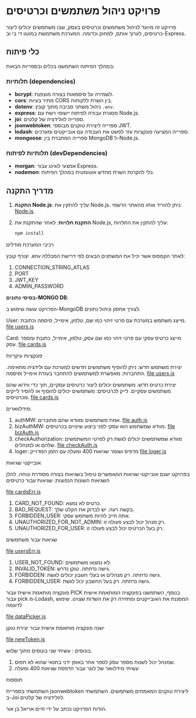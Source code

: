 # פרויקט ניהול משתמשים וכרטיסים

פרויקט זה מיועד לניהול משתמשים וכרטיסים בעסק, שבו משתמשים יכולים ליצור כרטיסים, לערוך אותם, למחוק וכדומה. המערכת משתמשת במונגו די בי וב-Express.

## כלי פיתוח

במהלך הפיתוח השתמשנו בכלים ובספריות הבאות:

### תלותיות (dependencies)

- **bcrypt**: לשמירה על סיסמאות בצורה מוצפנת.
- **cors**: מתיר בעיות CORS בין השרת ללקוחות.
- **dotenv**: ניהול משתני סביבה מתוך קובץ `.env`.
- **express**: מסגרת עבודה לפיתוח יישומי רשת עם Node.js.
- **joi**: ספרייה לוולידציה של קלטים.
- **jsonwebtoken**: ספרייה ליצירת טוקנים מבוססי JWT.
- **lodash**: ספרייה המציעה פונקציות עזר לפשט את העבודה עם אובייקטים ומערכים.
- **mongoose**: ספרייה המחברת בין MongoDB ל-Node.js.

### תלותיות לפיתוח (devDependencies)

- **morgan**: אמצעי לוגינג עבור Express.
- **nodemon**: כלי להקרנת השרת מחדש אוטומטית במהלך הפיתוח.

## מדריך התקנה

1. **התקנת Node.js**:
   עליך להתקין את Node.js. ניתן להוריד אותו מהאתר הרשמי: [Node.js](https://nodejs.org/).

2. **התקנת תלויות**:
   לאחר שהתקנת את Node.js, עליך להתקין את התלויות:
   ```bash
   npm install
   ```

רכיבי המערכת
מודלים

יצורף קובץ .env לאתר הקמפוס אשר יכיל את המשתנים הבאים לפי דרישת המכללה:

1. CONNECTION_STRING_ATLAS
2. PORT
3. JWT_KEY
4. ADMIN_PASSWORD

**בסיסי נתונים-MONGO DB**:

הפרויקט עושה שימוש ב-MongoDB לצורך אחסון וניהול נתונים.


User: מייצג משתמש במערכת עם פרטי זיהוי כמו שם, טלפון, אימייל, סיסמה וכתובת. [file users.js](models/users.js)

Card: מייצג כרטיס עסקי עם פרטי זיהוי כמו שם עסק, טלפון, אימייל, כתובת ומספר עסק. [file cards.js](models/cards.js)

פונקציות עיקריות

יצירת משתמש חדש: ניתן להוסיף משתמשים חדשים למערכת עם ולידציה מתאימה.
התחברות: מאפשרת למשתמשים להתחבר בעזרת אימייל וסיסמה.
[file users.js](routers/users.js)

יצירת כרטיס חדש: משתמשים יכולים ליצור כרטיסים עסקיים, תוך כדי ווידוא שהם משתמשים עסקיים.
לייק לכרטיסים: משתמשים יכולים להוסיף או להסיר לייקים מכרטיסים.
[file cards.js](routers/cards.js)

מידלווארים:

1. authMW: אמת משתמשים ומוודא שהם מחוברים. [file auth.js](middleware/auth.js)
2. bizAuthMW: מוודא שמשתמש הוא עסקי לפני ביצוע שינויים בכרטיסים. [file bizAuth.js](middleware/bizAuth.js)
3. checkAuthorization: מוודא שמשתמשים יכולים לגשת רק לפרטי המשתמשים שלהם או למנהלים. [file checkAuth.js](middleware/checkAuth.js)
4. loger: מדפיס ושומר שגיאות 400 ומעלה עם הזמן המדוייק [file loger.js](middleware/loger.js)

אובייקטי שגיאות

בפרויקט ישנם אובייקטי שגיאות המאפשרים טיפול בשגיאות בצורה מסודרת ונוחה. להלן השגיאות השונות הנפוצות:
שגיאות עבור כרטיסים

[file cardsErr.js](errors/cardsErr.js)

1. CARD_NOT_FOUND: כרטיס לא נמצא.
2. BAD_REQUEST: בקשה רעה. יש לבדוק את הקלט שלך.
3. FORBIDDEN_USER: אתה חייב להיות משתמש עסקי.
4. UNAUTHORIZED_FOR_NOT_ADMIN: רק מנהל יכול לבצע פעולה זו.
5. UNAUTHORIZED_FOR_USER: רק בעל הכרטיס יכול לבצע פעולה זו.

שגיאות עבור משתמשים

[file usersErr.js](errors/usersErr.js)

1. USER_NOT_FOUND: לא נמצאו משתמשים.
2. INVALID_TOKEN: גישה נדחתה. טוקן נדרש.
3. FORBIDDEN: גישה נדחתה. רק מנהלים או בעלי חשבון יכולים לגשת.
4. FORBIDDEN_USER: גישה נדחתה. רק בעל החשבון יכול לגשת.

פונקציה מותאמת אישית עבור PICK
בנוסף, השתמשנו בפונקציה המותאמת אישית עבור pick מ-Lodash, המסננת את האובייקטים ומחזירה רק את השדות שצוינו. שימוש לדוגמה

[file dataPicker.js](config/dataPicker.js)

ישנה פונקציה מותאמת אישית עבור יצירת טוקן

[file newToken.js](scripts/newToken.js)

בונוסים :
עשיתי שני בונוסים מתוך שלוש.

1. שמנהל יכול לשנות מספר עסק לספר אחר באופן ידני בתנאי שהוא לא תפוס.
2. עשיתי מידלוואר של לוגר עבור הדפסת שגיאות 400 ומעלה

תוספות

השתמשתי בספריית jsonwebtoken ליצירת טוקנים המאמתים משתמשים.
השתמשתי ב-Joi לוולידציה של קלטים.

הודות
הפרויקט נכתב על ידי חיים אריאל בן אור.
